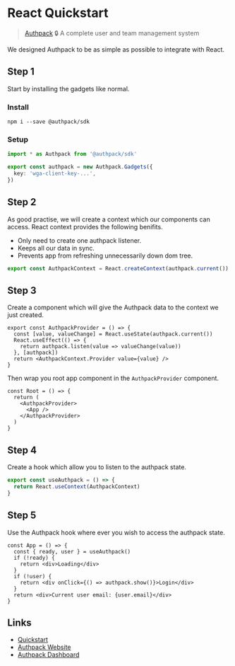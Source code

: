 # React Quickstart

> [Authpack](https://authpack.io) 🔒 A complete user and team management system

We designed Authpack to be as simple as possible to integrate with React.

## Step 1

Start by installing the gadgets like normal.

### Install

```shell
npm i --save @authpack/sdk
```

### Setup

```ts
import * as Authpack from '@authpack/sdk'

export const authpack = new Authpack.Gadgets({
  key: 'wga-client-key-...',
})
```

## Step 2

As good practise, we will create a context which our components can access. React context provides the following benifits.

- Only need to create one authpack listener.
- Keeps all our data in sync.
- Prevents app from refreshing unnecessarily down dom tree.

```ts
export const AuthpackContext = React.createContext(authpack.current())
```

## Step 3

Create a component which will give the Authpack data to the context we just created.

```tsx
export const AuthpackProvider = () => {
  const [value, valueChange] = React.useState(authpack.current())
  React.useEffect(() => {
    return authpack.listen(value => valueChange(value))
  }, [authpack])
  return <AuthpackContext.Provider value={value} />
}
```

Then wrap you root app component in the `AuthpackProvider` component.

```tsx
const Root = () => {
  return (
    <AuthpackProvider>
      <App />
    </AuthpackProvider>
  )
}
```

## Step 4

Create a hook which allow you to listen to the authpack state.

```ts
export const useAuthpack = () => {
  return React.useContext(AuthpackContext)
}
```

## Step 5

Use the Authpack hook where ever you wish to access the authpack state.

```tsx
const App = () => {
  const { ready, user } = useAuthpack()
  if (!ready) {
    return <div>Loading</div>
  }
  if (!user) {
    return <div onClick={() => authpack.show()}>Login</div>
  }
  return <div>Current user email: {user.email}</div>
}
```

## Links

- [Quickstart](https://github.com/jackrobertscott/authpack)
- [Authpack Website](https://authpack.io)
- [Authpack Dashboard](https://v1.authpack.io)